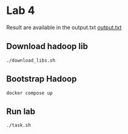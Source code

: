 # Lab 4

Result are available in the output.txt [output.txt](output.txt)

## Download hadoop lib

```
./download_libs.sh
```

## Bootstrap Hadoop

```
docker compose up
```

## Run lab

```
./task.sh
```

